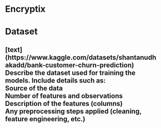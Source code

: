 # Encryptix
<h1> Dataset<h2>
[text](https://www.kaggle.com/datasets/shantanudhakadd/bank-customer-churn-prediction)
<br>
Describe the dataset used for training the models. Include details such as:
<br>
Source of the data
<br>
Number of features and observations
<br>
Description of the features (columns)
<br>
Any preprocessing steps applied (cleaning, feature engineering, etc.)
